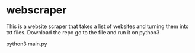 # webscraper
This is a website scraper that takes a list of websites and turning them into txt files.
Download the repo
go to the file and run it on python3

python3 main.py

